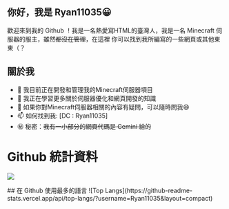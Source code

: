 ## 你好，我是 Ryan11035😀
歡迎來到我的 Github ！我是一名熱愛寫HTML的臺灣人，我是一名 Minecraft 伺服器的服主，雖然~~都沒在管理~~，在這裡 你可以找到我所編寫的一些網頁或其他東東（？
## 關於我
- 🔭 我目前正在開發和管理我的Minecraft伺服器項目
- 🌱 我正在學習更多關於伺服器優化和網頁開發的知識
- 💬 如果你對Minecraft伺服器相關的內容有疑問，可以隨時問我😄
- 📫 如何找到我: [DC : Ryan11035]
- ㊙️ 秘密：~~我有一小部分的網頁代碼是 Gemini 給的~~
# Github 統計資料
<p align="left"> <img src="https://github-readme-stats.vercel.app/api?username=Ryan11035&theme=tokyonight&show_icons=true&hide_border=true&count_private=true&include_all_commits=true" /> </p>
## 在 Github 使用最多的語言
![Top Langs](https://github-readme-stats.vercel.app/api/top-langs/?username=Ryan11035&layout=compact)

<!--
**Ryan11035/Ryan11035** is a ✨ _special_ ✨ repository because its `README.md` (this file) appears on your GitHub profile.

Here are some ideas to get you started:

- 🔭 I’m currently working on ...
- 🌱 I’m currently learning ...
- 👯 I’m looking to collaborate on ...
- 🤔 I’m looking for help with ...
- 💬 Ask me about ...
- 📫 How to reach me: ...
- 😄 Pronouns: ...
- ⚡ Fun fact: ...
-->
